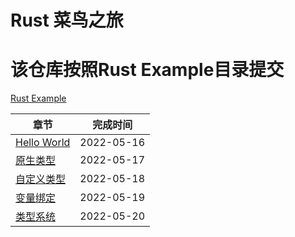 # Rust 菜鸟之旅
# 该仓库按照Rust Example目录提交
[Rust Example](https://rustwiki.org/zh-CN/rust-by-example/)


|         章节          |         完成时间         |
|----------------------|:-----------------------:|
| [Hello World](./rs_day_a) |  2022-05-16 | 
| [原生类型](./rs_day_b) |  2022-05-17 | 
| [自定义类型](./rs_day_c) |  2022-05-18 | 
| [变量绑定](./rs_day_d) |  2022-05-19 | 
| [类型系统](./rs_day_e) |  2022-05-20 | 
